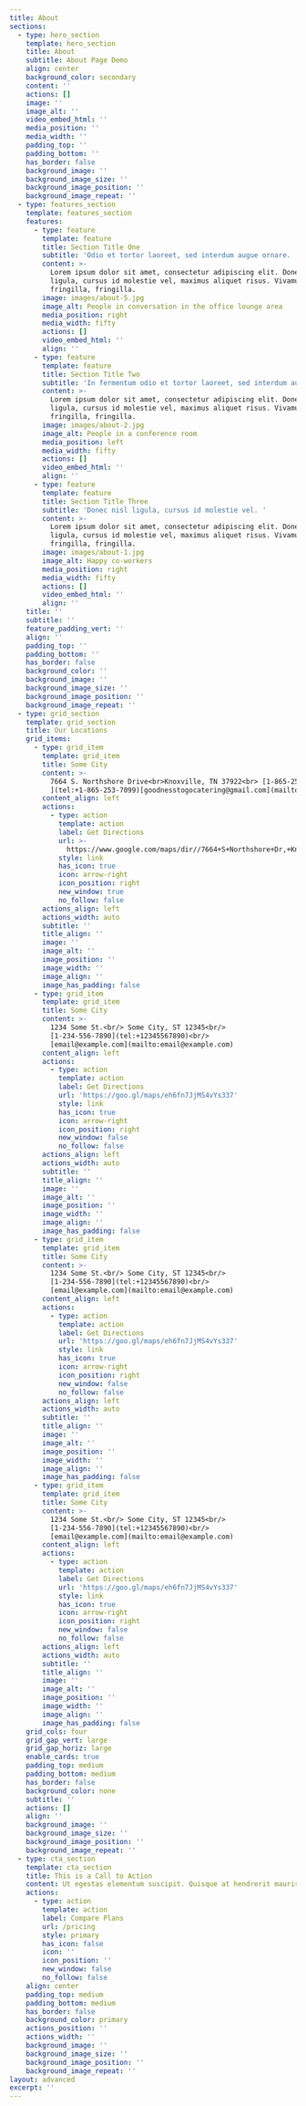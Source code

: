 ```yaml
---
title: About
sections:
  - type: hero_section
    template: hero_section
    title: About
    subtitle: About Page Demo
    align: center
    background_color: secondary
    content: ''
    actions: []
    image: ''
    image_alt: ''
    video_embed_html: ''
    media_position: ''
    media_width: ''
    padding_top: ''
    padding_bottom: ''
    has_border: false
    background_image: ''
    background_image_size: ''
    background_image_position: ''
    background_image_repeat: ''
  - type: features_section
    template: features_section
    features:
      - type: feature
        template: feature
        title: Section Title One
        subtitle: 'Odio et tortor laoreet, sed interdum augue ornare. '
        content: >-
          Lorem ipsum dolor sit amet, consectetur adipiscing elit. Donec nisl
          ligula, cursus id molestie vel, maximus aliquet risus. Vivamus in nibh
          fringilla, fringilla.
        image: images/about-5.jpg
        image_alt: People in conversation in the office lounge area
        media_position: right
        media_width: fifty
        actions: []
        video_embed_html: ''
        align: ''
      - type: feature
        template: feature
        title: Section Title Two
        subtitle: 'In fermentum odio et tortor laoreet, sed interdum augue ornare. '
        content: >-
          Lorem ipsum dolor sit amet, consectetur adipiscing elit. Donec nisl
          ligula, cursus id molestie vel, maximus aliquet risus. Vivamus in nibh
          fringilla, fringilla.
        image: images/about-2.jpg
        image_alt: People in a conference room
        media_position: left
        media_width: fifty
        actions: []
        video_embed_html: ''
        align: ''
      - type: feature
        template: feature
        title: Section Title Three
        subtitle: 'Donec nisl ligula, cursus id molestie vel. '
        content: >-
          Lorem ipsum dolor sit amet, consectetur adipiscing elit. Donec nisl
          ligula, cursus id molestie vel, maximus aliquet risus. Vivamus in nibh
          fringilla, fringilla.
        image: images/about-1.jpg
        image_alt: Happy co-workers
        media_position: right
        media_width: fifty
        actions: []
        video_embed_html: ''
        align: ''
    title: ''
    subtitle: ''
    feature_padding_vert: ''
    align: ''
    padding_top: ''
    padding_bottom: ''
    has_border: false
    background_color: ''
    background_image: ''
    background_image_size: ''
    background_image_position: ''
    background_image_repeat: ''
  - type: grid_section
    template: grid_section
    title: Our Locations
    grid_items:
      - type: grid_item
        template: grid_item
        title: Some City
        content: >-
          7664 S. Northshore Drive<br>Knoxville, TN 37922<br> [1-865-253-7099
          ](tel:+1-865-253-7099)[goodnesstogocatering@gmail.com](mailto:goodnesstogocatering@gmail.com)
        content_align: left
        actions:
          - type: action
            template: action
            label: Get Directions
            url: >-
              https://www.google.com/maps/dir//7664+S+Northshore+Dr,+Knoxville,+TN+37919/@35.9033836,-84.0224939,17z/data=!4m9!4m8!1m0!1m5!1m1!1s0x885c2483c4b65555:0x30e83d6ef2c0ea70!2m2!1d-84.0203052!2d35.9033793!3e0
            style: link
            has_icon: true
            icon: arrow-right
            icon_position: right
            new_window: true
            no_follow: false
        actions_align: left
        actions_width: auto
        subtitle: ''
        title_align: ''
        image: ''
        image_alt: ''
        image_position: ''
        image_width: ''
        image_align: ''
        image_has_padding: false
      - type: grid_item
        template: grid_item
        title: Some City
        content: >-
          1234 Some St.<br/> Some City, ST 12345<br/>
          [1-234-556-7890](tel:+12345567890)<br/>
          [email@example.com](mailto:email@example.com)
        content_align: left
        actions:
          - type: action
            template: action
            label: Get Directions
            url: 'https://goo.gl/maps/eh6fn7JjMS4vYs337'
            style: link
            has_icon: true
            icon: arrow-right
            icon_position: right
            new_window: false
            no_follow: false
        actions_align: left
        actions_width: auto
        subtitle: ''
        title_align: ''
        image: ''
        image_alt: ''
        image_position: ''
        image_width: ''
        image_align: ''
        image_has_padding: false
      - type: grid_item
        template: grid_item
        title: Some City
        content: >-
          1234 Some St.<br/> Some City, ST 12345<br/>
          [1-234-556-7890](tel:+12345567890)<br/>
          [email@example.com](mailto:email@example.com)
        content_align: left
        actions:
          - type: action
            template: action
            label: Get Directions
            url: 'https://goo.gl/maps/eh6fn7JjMS4vYs337'
            style: link
            has_icon: true
            icon: arrow-right
            icon_position: right
            new_window: false
            no_follow: false
        actions_align: left
        actions_width: auto
        subtitle: ''
        title_align: ''
        image: ''
        image_alt: ''
        image_position: ''
        image_width: ''
        image_align: ''
        image_has_padding: false
      - type: grid_item
        template: grid_item
        title: Some City
        content: >-
          1234 Some St.<br/> Some City, ST 12345<br/>
          [1-234-556-7890](tel:+12345567890)<br/>
          [email@example.com](mailto:email@example.com)
        content_align: left
        actions:
          - type: action
            template: action
            label: Get Directions
            url: 'https://goo.gl/maps/eh6fn7JjMS4vYs337'
            style: link
            has_icon: true
            icon: arrow-right
            icon_position: right
            new_window: false
            no_follow: false
        actions_align: left
        actions_width: auto
        subtitle: ''
        title_align: ''
        image: ''
        image_alt: ''
        image_position: ''
        image_width: ''
        image_align: ''
        image_has_padding: false
    grid_cols: four
    grid_gap_vert: large
    grid_gap_horiz: large
    enable_cards: true
    padding_top: medium
    padding_bottom: medium
    has_border: false
    background_color: none
    subtitle: ''
    actions: []
    align: ''
    background_image: ''
    background_image_size: ''
    background_image_position: ''
    background_image_repeat: ''
  - type: cta_section
    template: cta_section
    title: This is a Call to Action
    content: Ut egestas elementum suscipit. Quisque at hendrerit mauris.
    actions:
      - type: action
        template: action
        label: Compare Plans
        url: /pricing
        style: primary
        has_icon: false
        icon: ''
        icon_position: ''
        new_window: false
        no_follow: false
    align: center
    padding_top: medium
    padding_bottom: medium
    has_border: false
    background_color: primary
    actions_position: ''
    actions_width: ''
    background_image: ''
    background_image_size: ''
    background_image_position: ''
    background_image_repeat: ''
layout: advanced
excerpt: ''
---
```

